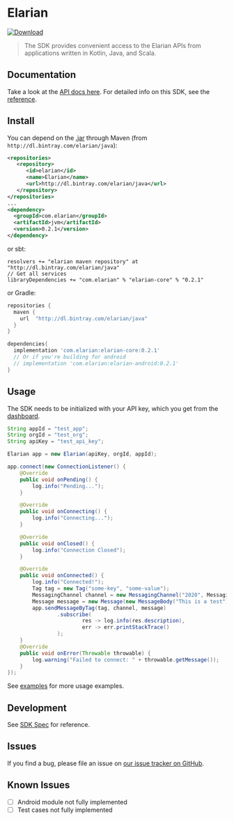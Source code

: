 # Elarian

[ ![Download](https://api.bintray.com/packages/elarian/java/com.elarian/images/download.svg) ](https://bintray.com/elarian/java/com.elarian/_latestVersion)

>
> The SDK provides convenient access to the Elarian APIs from applications written in Kotlin, Java, and Scala.
>

## Documentation
Take a look at the [API docs here](https://docs.elarian.com). For detailed info on this SDK, see the [reference](https://elarianltd.github.io/java-sdk/).

## Install

You can depend on the [.jar](http://dl.bintray.com/elarian/java/com/elarian/java) through Maven (from `http://dl.bintray.com/elarian/java`):
```xml
<repositories>
   <repository>
      <id>elarian</id>
      <name>Elarian</name>
      <url>http://dl.bintray.com/elarian/java</url>
   </repository>
</repositories>
...
<dependency>
  <groupId>com.elarian</groupId>
  <artifactId>jvm</artifactId>
  <version>0.2.1</version>
</dependency>
```
or sbt:

```
resolvers += "elarian maven repository" at "http://dl.bintray.com/elarian/java"
// Get all services
libraryDependencies += "com.elarian" % "elarian-core" % "0.2.1"
```

or Gradle:
```groovy
repositories {
  maven {
    url  "http://dl.bintray.com/elarian/java"
  }
}

dependencies{
  implementation 'com.elarian:elarian-core:0.2.1'
  // Or if you're building for android
  // implementation 'com.elarian:elarian-android:0.2.1'
}
```

## Usage

The SDK needs to be initialized with your API key, which you get from the [dashboard](https://account.elarian.com).

```java
String appId = "test_app";
String orgId = "test_org";
String apiKey = "test_api_key";

Elarian app = new Elarian(apiKey, orgId, appId);

app.connect(new ConnectionListener() {
    @Override
    public void onPending() {
        log.info("Pending...");
    }

    @Override
    public void onConnecting() {
        log.info("Connecting...");
    }

    @Override
    public void onClosed() {
        log.info("Connection Closed");
    }

    @Override
    public void onConnected() {
        log.info("Connected!");
        Tag tag = new Tag("some-key", "some-value");
        MessagingChannel channel = new MessagingChannel("2020", MessagingChannel.Channel.SMS);
        Message message = new Message(new MessageBody("This is a test"));
        app.sendMessageByTag(tag, channel, message)
                .subscribe(
                        res -> log.info(res.description),
                        err -> err.printStackTrace()
                );
    }
    @Override
    public void onError(Throwable throwable) {
        log.warning("Failed to connect: " + throwable.getMessage());
    }
});
```

See [examples](elarian-examples/) for more usage examples.

## Development

See [SDK Spec](https://github.com/ElarianLtd/sdk-spec) for reference.

## Issues

If you find a bug, please file an issue on [our issue tracker on GitHub](https://github.com/ElarianLtd/kotlin-sdk/issues).

## Known Issues

- [ ] Android module not fully implemented
- [ ] Test cases not fully implemented